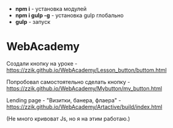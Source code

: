 - **npm i** - установка модулей
- **npm i gulp -g** - установка gulp глобально
- **gulp** - запуск

# WebAcademy

Создали кнопку на уроке - https://zzik.github.io/WebAcademy/Lesson_button/buttom.html

Попробовал самостоятельно сделать кнопку - https://zzik.github.io/WebAcademy/Mybutton/my_button.html

Lending page - "Визитки, банера, флаера" - https://zzik.github.io/WebAcademy/Artactive/build/index.html

(Не много кривоват Js, но я на  этим работаю.)
